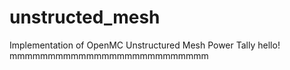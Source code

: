 # unstructed_mesh
Implementation of OpenMC Unstructured Mesh Power Tally
hello!
mmmmmmmmmmmmmmmmmmmmmmmmmm

